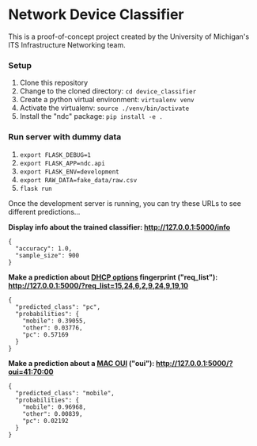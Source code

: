 # Network Device Classifier

This is a proof-of-concept project created by the University of Michigan's ITS Infrastructure Networking team.

### Setup

1. Clone this repository
2. Change to the cloned directory: `cd device_classifier`
3. Create a python virtual environment: `virtualenv venv`
4. Activate the virtualenv: `source ./venv/bin/activate`
5. Install the "ndc" package: `pip install -e .`

### Run server with dummy data

1. `export FLASK_DEBUG=1`
2. `export FLASK_APP=ndc.api`
3. `export FLASK_ENV=development`
4. `export RAW_DATA=fake_data/raw.csv`
5. `flask run`

Once the development server is running, you can try these URLs to see different predictions...

**Display info about the trained classifier: <http://127.0.0.1:5000/info>**
```
{
  "accuracy": 1.0, 
  "sample_size": 900
}
```

**Make a prediction about [DHCP options](https://www.iana.org/assignments/bootp-dhcp-parameters/bootp-dhcp-parameters.xhtml#options) fingerprint ("req_list"): <http://127.0.0.1:5000/?req_list=15,24,6,2,9,24,9,19,10>**
```
{
  "predicted_class": "pc", 
  "probabilities": {
    "mobile": 0.39055, 
    "other": 0.03776, 
    "pc": 0.57169
  }
}
```


**Make a prediction about a [MAC OUI](https://en.wikipedia.org/wiki/Organizationally_unique_identifier) ("oui"): <http://127.0.0.1:5000/?oui=41:70:00>**
```
{
  "predicted_class": "mobile", 
  "probabilities": {
    "mobile": 0.96968, 
    "other": 0.00839, 
    "pc": 0.02192
  }
}
```
